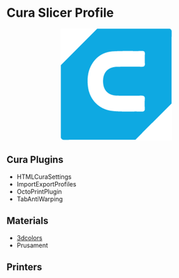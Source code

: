 # Cura Slicer Profile

<p align="center">
    <img src="./media/cura-256.png" alt="Icon">
</p>

## Cura Plugins
- HTMLCuraSettings
- ImportExportProfiles
- OctoPrintPlugin
- TabAntiWarping
## Materials
- [3dcolors](materials_data/)
- Prusament

## Printers
